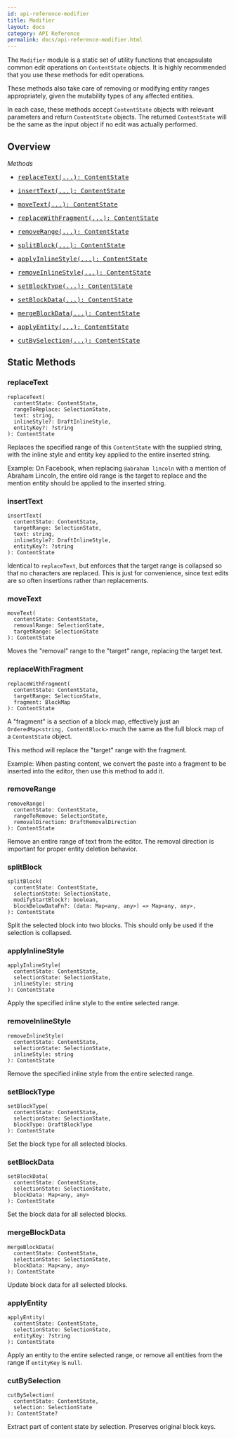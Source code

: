 ```yaml
---
id: api-reference-modifier
title: Modifier
layout: docs
category: API Reference
permalink: docs/api-reference-modifier.html
---
```


The `Modifier` module is a static set of utility functions that encapsulate common
edit operations on `ContentState` objects. It is highly recommended that you use
these methods for edit operations.

These methods also take care of removing or modifying entity ranges appropriately,
given the mutability types of any affected entities.

In each case, these methods accept `ContentState` objects with relevant
parameters and return `ContentState` objects. The returned `ContentState`
will be the same as the input object if no edit was actually performed.

## Overview

*Methods*

<ul class="apiIndex">
  <li>
    <a href="#replacetext">
      <pre>replaceText(...): ContentState</pre>
    </a>
  </li>
  <li>
    <a href="#inserttext">
      <pre>insertText(...): ContentState</pre>
    </a>
  </li>
  <li>
    <a href="#movetext">
      <pre>moveText(...): ContentState</pre>
    </a>
  </li>
  <li>
    <a href="#replacewithfragment">
      <pre>replaceWithFragment(...): ContentState</pre>
    </a>
  </li>
  <li>
    <a href="#removerange">
      <pre>removeRange(...): ContentState</pre>
    </a>
  </li>
  <li>
    <a href="#splitblock">
      <pre>splitBlock(...): ContentState</pre>
    </a>
  </li>
  <li>
    <a href="#applyinlinestyle">
      <pre>applyInlineStyle(...): ContentState</pre>
    </a>
  </li>
  <li>
    <a href="#removeinlinestyle">
      <pre>removeInlineStyle(...): ContentState</pre>
    </a>
  </li>
  <li>
    <a href="#setblocktype">
      <pre>setBlockType(...): ContentState</pre>
    </a>
  </li>
  <li>
    <a href="#setblockdata">
      <pre>setBlockData(...): ContentState</pre>
    </a>
  </li>
  <li>
    <a href="#mergeblockdata">
      <pre>mergeBlockData(...): ContentState</pre>
    </a>
  </li>
  <li>
    <a href="#applyentity">
      <pre>applyEntity(...): ContentState</pre>
    </a>
  </li>
  <li>
    <a href="#cutbyselection">
      <pre>cutBySelection(...): ContentState</pre>
    </a>
  </li>
</ul>

## Static Methods

### replaceText

```
replaceText(
  contentState: ContentState,
  rangeToReplace: SelectionState,
  text: string,
  inlineStyle?: DraftInlineStyle,
  entityKey?: ?string
): ContentState
```
Replaces the specified range of this `ContentState` with the supplied string,
with the inline style and entity key applied to the entire inserted string.

Example: On Facebook, when replacing `@abraham lincoln` with a mention of
Abraham Lincoln, the entire old range is the target to replace and the mention
entity should be applied to the inserted string.

### insertText

```
insertText(
  contentState: ContentState,
  targetRange: SelectionState,
  text: string,
  inlineStyle?: DraftInlineStyle,
  entityKey?: ?string
): ContentState
```
Identical to `replaceText`, but enforces that the target range is collapsed
so that no characters are replaced. This is just for convenience, since text
edits are so often insertions rather than replacements.

### moveText

```
moveText(
  contentState: ContentState,
  removalRange: SelectionState,
  targetRange: SelectionState
): ContentState
```
Moves the "removal" range to the "target" range, replacing the target text.

### replaceWithFragment

```
replaceWithFragment(
  contentState: ContentState,
  targetRange: SelectionState,
  fragment: BlockMap
): ContentState
```
A "fragment" is a section of a block map, effectively just an
`OrderedMap<string, ContentBlock>` much the same as the full block map of a
`ContentState` object.

This method will replace the "target" range with the fragment.

Example: When pasting content, we convert the paste into a fragment to be inserted
into the editor, then use this method to add it.

### removeRange

```
removeRange(
  contentState: ContentState,
  rangeToRemove: SelectionState,
  removalDirection: DraftRemovalDirection
): ContentState
```
Remove an entire range of text from the editor. The removal direction is important
for proper entity deletion behavior.

### splitBlock

```
splitBlock(
  contentState: ContentState,
  selectionState: SelectionState,
  modifyStartBlock?: boolean,
  blockBelowDataFn?: (data: Map<any, any>) => Map<any, any>,
): ContentState
```
Split the selected block into two blocks. This should only be used if the
selection is collapsed.

### applyInlineStyle

```
applyInlineStyle(
  contentState: ContentState,
  selectionState: SelectionState,
  inlineStyle: string
): ContentState
```
Apply the specified inline style to the entire selected range.

### removeInlineStyle

```
removeInlineStyle(
  contentState: ContentState,
  selectionState: SelectionState,
  inlineStyle: string
): ContentState
```
Remove the specified inline style from the entire selected range.

### setBlockType

```
setBlockType(
  contentState: ContentState,
  selectionState: SelectionState,
  blockType: DraftBlockType
): ContentState
```
Set the block type for all selected blocks.

### setBlockData

```
setBlockData(
  contentState: ContentState,
  selectionState: SelectionState,
  blockData: Map<any, any>
): ContentState
```
Set the block data for all selected blocks.

### mergeBlockData

```
mergeBlockData(
  contentState: ContentState,
  selectionState: SelectionState,
  blockData: Map<any, any>
): ContentState
```
Update block data for all selected blocks.

### applyEntity

```
applyEntity(
  contentState: ContentState,
  selectionState: SelectionState,
  entityKey: ?string
): ContentState
```
Apply an entity to the entire selected range, or remove all entities from the
range if `entityKey` is `null`.

### cutBySelection

```
cutBySelection(
  contentState: ContentState, 
  selection: SelectionState
): ContentState?
```
Extract part of content state by selection. Preserves original block keys.

